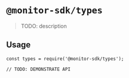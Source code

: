 # `@monitor-sdk/types`

> TODO: description

## Usage

```
const types = require('@monitor-sdk/types');

// TODO: DEMONSTRATE API
```
